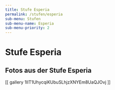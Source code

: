 ```yaml
---
title: Stufe Esperia
permalink: /stufen/esperia
sub-menu: Stufen
sub-menu-name: Esperia
sub-menu-priority: 2
---
```


# Stufe Esperia


## Fotos aus der Stufe Esperia

[[ gallery 1IlT1UhycqiKUbuSLhjzXNYEm8UaQJOvj ]]